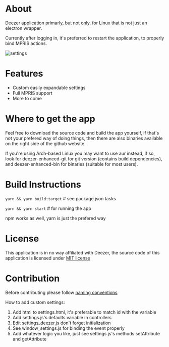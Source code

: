 # About

Deezer application primarly, but not only, for Linux that is not just an electron wrapper.

Currently after logging in, it's preferred to restart the application, to properly bind MPRIS actions.

![settings](https://user-images.githubusercontent.com/25201406/133940690-ce372bf5-7eab-45d6-b8a4-d3d998af3149.png)

# Features

- Custom easily expandable settings
- Full MPRIS support
- More to come

# Where to get the app

Feel free to download the source code and build the app yourself, if that's not your prefered way of doing things, then there are also binaries available on the right side of the github website.

If you're using Arch-based Linux you may want to use aur instead, if so, look for deezer-enhanced-git for git version (contains build dependencies), and deezer-enhanced-bin for binaries (suitable for most users).

# Build Instructions

`yarn && yarn build:target` # see package.json tasks

`yarn && yarn start` # for running the app

npm works as well, yarn is just the prefered way

# License

This application is in no way affiliated with Deezer, the source code of this application is licensed under [MIT license](LICENSE)

# Contribution

Before contributing please follow [naming conventions](https://www.w3schools.com/js/js_conventions.asp)  

How to add custom settings:  
1. Add html to settings.html, it's preferable to match id with the variable
2. Add settings.js's defaults variable in controllers
3. Edit settings_deezer.js don't forget initialization 
4. See window_settings.js for binding the event properly
5. Add whatever logic you like, just see settings.js's methods setAttribute and getAttribute